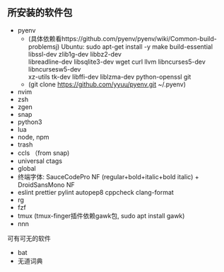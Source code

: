 ## 所安装的软件包
- pyenv
    - (具体依赖看https://github.com/pyenv/pyenv/wiki/Common-build-problemsj)      Ubuntu:  sudo apt-get install -y make build-essential libssl-dev zlib1g-dev libbz2-dev \
libreadline-dev libsqlite3-dev wget curl llvm libncurses5-dev libncursesw5-dev \
xz-utils tk-dev libffi-dev liblzma-dev python-openssl git
    - (git clone https://github.com/yyuu/pyenv.git ~/.pyenv)
- nvim
- zsh
- zgen
- snap
- python3
- lua
- node, npm
- trash
- ccls （from snap)
- universal ctags
- global
- 终端字体: SauceCodePro NF (regular+bold+italic+bold italic) + DroidSansMono NF
- eslint prettier pylint autopep8 cppcheck clang-format
- rg
- fzf
- tmux (tmux-finger插件依赖gawk包, sudo apt install gawk)
- nnn

可有可无的软件
- bat
- 无道词典

